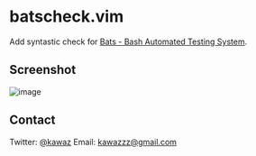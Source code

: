 # batscheck.vim

Add syntastic check for [Bats - Bash Automated Testing System](https://github.com/sstephenson/bats).

## Screenshot
![image](http://farm8.staticflickr.com/7392/9107738579_3041fc002d_o.png)

## Contact
Twitter:  [@kawaz](https://twitter.com/kawaz)
Email:    [kawazzz@gmail.com](mailto:kawazzz@gmail.com)
